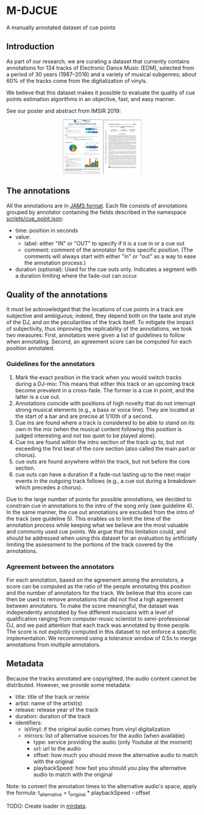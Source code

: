 # M-DJCUE
A manually annotated dataset of cue points

## Introduction

As part of our research, we are curating a dataset that currently contains annotations for 134 tracks of Electronic Dance Music (EDM), selected from a period of 30 years (1987–2016) and a variety of musical subgenres; about 60% of the tracks come from the digitalization of vinyls.

We believe that this dataset makes it possible to evaluate the quality of cue points estimation algorithms in an objective, fast, and easy manner.

See our poster and abstract from IMSIR 2019:
<p align="center">
    <a href="figures/poster_ISMIR19.pdf"> <img width="20%" src="figures/poster_ISMIR19.png" /></a>
    <a href="figures/abstract_ISMIR19.pdf"> <img width="20%" src="figures/abstract_ISMIR19.png" /></a>
</p>

## The annotations

All the annotations are in <a href="https://github.com/marl/jams">JAMS format</a>. Each file consists of annotations grouped by annotator containing the fields described in the namespace <a href="scripts/cue_point.json">scripts/cue_point.json</a>:
* time: position in seconds 
* value:
    * label: either "IN" or "OUT" to specify if it is a cue in or a cue out
    * comment: comment of the annotator for this specific position. (The comments will always start with either "in" or "out" as a way to ease the annotation process.)
* duration (optional): Used for the cue outs only. Indicates a segment with a duration limiting where the fade-out can occur.

## Quality of the annotations

It must be acknowledged that the locations of cue points in a track are subjective and ambiguous; indeed, they depend both on the taste and style of the DJ, and on the peculiarities of the track itself. To mitigate the impact of 
subjectivity, thus improving the replicability of the annotations, we took two measures: First, annotators were given a list of guidelines to follow when annotating. Second, an agreement score can be computed for each position annotated.

### Guidelines for the annotators

1. Mark the exact position in the track when you would switch tracks during a DJ-mix: This means that
either this track or an upcoming track become prevalent in a cross-fade. The former is a cue in point, and
the latter is a cue out.
2. Annotations coincide with positions of high novelty that do not interrupt strong musical elements (e.g., a
bass or voice line). They are located at the start of a bar and are precise at 1/10th of a second.
3. Cue ins are found where a track is considered to be able to stand on its own in the mix (when the musical
content following this position is judged interesting and not too quiet to be played alone).
4. Cue ins are found within the intro section of the track up to, but not exceeding the first beat of the core
section (also called the main part or chorus).
5. cue outs are found anywhere within the track, but not before the core section.
6. cue outs can have a duration if a fade-out lasting up to the next major events in the outgoing track follows
(e.g., a cue out during a breakdown which precedes a chorus).

Due to the large number of points for possible annotations, we decided to constrain cue in annotations to the intro of the song only (see guideline 4). In the same manner, the cue out annotations are excluded from the intro of the track (see guideline 5). This enables us to limit the time of the annotation process while keeping what we believe are the most valuable and commonly used cue points. We argue that this limitation could, and should be addressed
when using this dataset for an evaluation by artificially limiting the assessment to the portions of the track
covered by the annotations.

### Agreement between the annotators

For each annotation, based on the agreement among the annotators, a score can be computed as the ratio of the people annotating this position and the number of annotators for the track. We believe that this score can then be used to remove annotations that did not find a high agreement between annotators. To make the score meaningful, the dataset was independently annotated by five different musicians with a level of qualification ranging from computer-music scientist to semi-professional DJ, and we paid attention that each track was annotated by three people. The score is not explicitly computed in this dataset to not enforce a specific implementation. We recommend using a tolerance window of 0.5s to merge annotations from multiple annotators. 


## Metadata

Because the tracks annotated are copyrighted, the audio content cannot be distributed. However, we provide some metadata:

* title: title of the track or remix 
* artist: name of the artist(s)
* release: release year of the track
* duration: duration of the track
* identifiers:
  * isVinyl: if the original audio comes from vinyl digitalization
  * mirrors: list of alternative sources for the audio (when available)
    * type: service providing the audio (only Youtube at the moment)
    * url: url to the audio
    * offset: how much you should move the alternative audio to match with the original
    * playbackSpeed: how fast you should you play the alternative audio to match with the original

Note: to convert the annotation times to the alternative audio's space, apply the formula: 
t<sub>alternative</sub> = t<sub>original</sub> * playbackSpeed - offset

TODO: Create loader in <a href="https://github.com/mir-dataset-loaders/mirdata">mirdata</a>.





